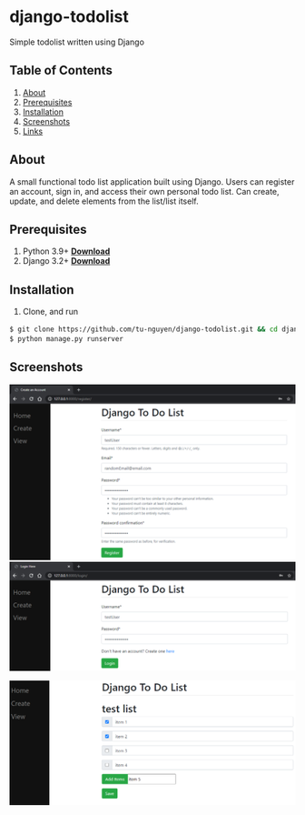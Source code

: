 # django-todolist

Simple todolist written using Django

## Table of Contents

1. [About](#about)
2. [Prerequisites](#prerequisites)
3. [Installation](#installation)
4. [Screenshots](#Screenshots)
5. [Links](#links)

## About

A small functional todo list application built using Django. Users can register an account, sign in, and access their own personal todo list. Can create, update, and delete elements from the list/list itself.

## Prerequisites

1. Python 3.9+ **[Download](https://www.python.org/downloads/)**
2. Django 3.2+ **[Download](https://www.djangoproject.com/download/)**

## Installation

1. Clone, and run

```bash
$ git clone https://github.com/tu-nguyen/django-todolist.git && cd django-todolist
$ python manage.py runserver
```

## Screenshots

[<img src="screenshots/djangotodoimg1.PNG">](screenshots/djangotodoimg1.PNG)
[<img src="screenshots/djangotodoimg2.PNG">](screenshots/djangotodoimg2.PNG)

[<img src="screenshots/djangotodoimg3.PNG">](screenshots/djangotodoimg3.PNG)
